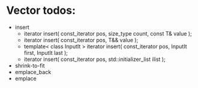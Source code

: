 # Vector todos:
- insert
    * iterator insert( const_iterator pos, size_type count, const T& value );
    * iterator insert( const_iterator pos, T&& value );
    * template< class InputIt > iterator insert( const_iterator pos, InputIt first, InputIt last );
    * iterator insert( const_iterator pos, std::initializer_list<T> ilist );
- shrink-to-fit
- emplace_back
- emplace
